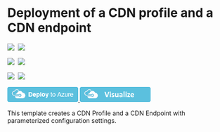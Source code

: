 # Deployment of a CDN profile and a CDN endpoint

<IMG SRC="https://azbotstorage.blob.core.windows.net/badges/201-cdn-customize/PublicLastTestDate.svg" />&nbsp;
<IMG SRC="https://azbotstorage.blob.core.windows.net/badges/201-cdn-customize/PublicDeployment.svg" />&nbsp;

<IMG SRC="https://azbotstorage.blob.core.windows.net/badges/201-cdn-customize/FairfaxLastTestDate.svg" />&nbsp;
<IMG SRC="https://azbotstorage.blob.core.windows.net/badges/201-cdn-customize/FairfaxDeployment.svg" />&nbsp;

<IMG SRC="https://azbotstorage.blob.core.windows.net/badges/201-cdn-customize/BestPracticeResult.svg" />&nbsp;
<IMG SRC="https://azbotstorage.blob.core.windows.net/badges/201-cdn-customize/CredScanResult.svg" />&nbsp;

<a href="https://portal.azure.com/#create/Microsoft.Template/uri/https%3A%2F%2Fraw.githubusercontent.com%2FAzure%2Fazure-quickstart-templates%2Fmaster%2F201-cdn-customize%2Fazuredeploy.json" target="_blank">
    <img src="https://raw.githubusercontent.com/Azure/azure-quickstart-templates/master/1-CONTRIBUTION-GUIDE/images/deploytoazure.png"/>
</a>
<a href="http://armviz.io/#/?load=https%3A%2F%2Fraw.githubusercontent.com%2FAzure%2Fazure-quickstart-templates%2Fmaster%2F201-cdn-customize%2Fazuredeploy.json" target="_blank">
    <img src="https://raw.githubusercontent.com/Azure/azure-quickstart-templates/master/1-CONTRIBUTION-GUIDE/images/visualizebutton.png"/>
</a>

This template creates a CDN Profile and a CDN Endpoint with parameterized configuration settings.
